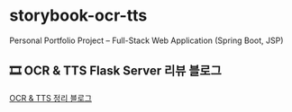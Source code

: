 # storybook-ocr-tts
Personal Portfolio Project – Full-Stack Web Application (Spring Boot, JSP)

## 🎞 OCR & TTS Flask Server 리뷰 블로그
[OCR & TTS 정리 블로그]([https://www.youtube.com/watch?v=ppMT82kZGns](https://pogun.tistory.com/entry/Python-EasyOCR-vs-PaddleOCR-%EC%84%B1%EB%8A%A5-%EB%B9%84%EA%B5%90-%EC%BD%94%EB%93%9C-%EB%A6%AC%EB%B7%B0-Flask-Server))
